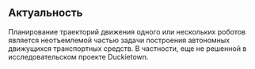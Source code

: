## Актуальность
Планирование траекторий движения одного или нескольких роботов является неотъемлемой частью задачи построения автономных движущихся транспортных средств. В частности, еще не решенной в исследовательском проекте Duckietown.
